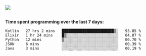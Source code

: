[![](https://img.shields.io/badge/discord-jonatsp%234844-7289DA?logo=discord)](https://discord.com/users/239510668687048717)

##
**Time spent programming over the last 7 days:**
<!--START_SECTION:waka-->
```text
Kotlin   27 hrs 2 mins   ███████████████████████▒░   93.85 % 
Elixir   1 hr 24 mins    █▒░░░░░░░░░░░░░░░░░░░░░░░   04.87 % 
Python   12 mins         ▒░░░░░░░░░░░░░░░░░░░░░░░░   00.70 % 
JSON     6 mins          ░░░░░░░░░░░░░░░░░░░░░░░░░   00.39 % 
Java     3 mins          ░░░░░░░░░░░░░░░░░░░░░░░░░   00.19 % 
```
<!--END_SECTION:waka-->
##
